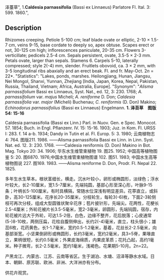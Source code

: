泽薹草",
1.**Caldesia parnassifolia** (Bassi ex Linnaeus) Parlatore Fl. Ital. 3: 599. 1860.",

## Description
Rhizomes creeping. Petiole 5-100 cm; leaf blade ovate or elliptic, 2-10 × 1.5-7 cm, veins 9-15, base cordate to deeply so, apex obtuse. Scapes erect or not, 30-125 cm high; inflorescences paniculate, 20-35 cm. Flowers 3-verticillate; pedicels 2.5-4 cm. Sepals persistent, ovate, 3.5-5 × 2-3 mm. Petals ovate, larger than sepals. Stamens 6. Carpels 5-10, laterally compressed; style 2(-4) mm, slender. Fruitlets obovoid, ca. 3 × 2 mm, with 3-5 longitudinal ribs abaxially and an erect beak. Fl. and fr. May-Oct. 2*n* = 22*.
  "Statistics": "Lakes, ponds, marshes. Heilongjiang, Hunan, Jiangsu, Nei Mongol, Shanxi, Yunnan, Zhejiang [India, Japan, Korea, Nepal, Pakistan, Russia, Thailand, Vietnam; Africa, Australia, Europe].
  "Synonym": "*Alisma parnassifolium* Bassi ex Linnaeus, Syst. Nat., ed. 12, 3: 230. 1768; *A. parnassifolium* var. *majus* Micheli; *A. reniforme* D. Don; *Caldesia parnassifolia* var. *major* (Micheli) Buchenau; *C. reniformis* (D. Don) Makino; *Echinodorus parnassifolius* (Bassi ex Linnaeus) Engelmann.
**1. 泽苔草　图版54: 15-16**

Caldesia parnassifolia (Bassi ex Linn.) Parl. in Nuov. Gen. e Spec. Monocot. 57. 1854; Buch. in Engl. Pflanzenr. IV. 15: 15-16. 1903; Juz. in Kom. Fl. URSS I: 283. f. 14 a-b. 1934; Dandy in Tutin et al. Fl. Europ. 5: 3. 1980; 云南植物志 4: 764. 图版211. 1986. ——Alisma parnassifolia Bassi ex Linn. in Linn. Syst. Nat. ed. 12. 3: 230. 1768. ——Caldesia reniformis (D. Don) Makino in Bot. Mag. Tokyo 20: 34. 1906; 华东水生维管束植物 19. 图25. 1952; 中国高等植物图鉴 5: 20. 图6870. 1976;中国水生维管束植物图谱 102. 图51. 1983; 中国水生高等植物图说 227. 图169. 1983. ——Alisma reniforme D. Don, Prodr. Fl. Nepal 22. 1825.

多年生水生草本。根状茎细长，横走。沉水叶较小，卵形或椭圆形，淡绿色；浮水叶较大，长2-10厘米，宽1.5-7厘米，先端钝圆，基部心形至深心形，叶脉9-15条；叶柄长5-100厘米，有时具横隔，常随水位深浅有明显差异。花葶直立，或斜卧，高30-125厘米。花序长20-35厘米，分枝轮生，每轮3(-6)枚，下面2-3轮侧枝可再次分枝，组成大型圆锥状聚伞花序；苞片披针形，先端尖。花两性，花梗长2.5-4厘米；外轮花被片长3.5-5毫米，宽2-3毫米，卵圆形，先端钝圆，宿存，内轮花被片远大于外轮，可达1.5-2倍，白色，边缘不整齐，花后脱落；心皮通常(5-)8-10枚，两侧压扁，花柱自腹侧伸出，长约2(-4)毫米，直立，柱头很小；雄蕊6枚，花药黄色，长1-1.7毫米，宽约0.5-1.2毫米，基着，花丝长2-2.5毫米，向基部渐宽。小坚果倒卵形或椭圆形，长约3毫米，宽约2毫米，具3=5脊，果喙直立，果柄很短，长约0.5毫米；外果皮海绵质，内果皮革质；花托凸起，高约1毫米。种子微弯，长2-2.5毫米，宽约1毫米，浅褐色。花果期5-10月。2n=22。

产黑龙江、内蒙古、江苏、云南等省区。生于湖泊、水塘、沼泽等静水水域。日本、朝鲜、原苏联、欧洲、非洲、大洋洲亦有分布。

供花卉观赏。

